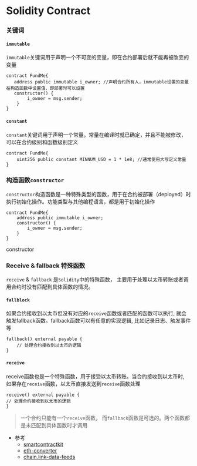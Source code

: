 # Solidity Contract


### 关键词

#### `immutable`

`immutable`关键词用于声明一个不可变的变量，即在合约部署后就不能再被改变的变量

```solidity
contract FundMe{
   address public immutable i_owner; //声明合约所有人，immutable设置的变量在构造函数中设置值，即部署时可以设置
   constructor() {
        i_owner = msg.sender;
    }
}
```
#### `constant`

`constant`关键词用于声明一个常量。常量在编译时就已确定，并且不能被修改，可以在合约级别和函数级别定义

```solidity
contract FundMe{
    uint256 public constant MINNUM_USD = 1 * 1e8; //通常使用大写定义常量
}
```

### 构造函数`constructor`

`constructor`构造函数是一种特殊类型的函数，用于在合约被部署（deployed）时执行初始化操作。功能类型与其他编程语言，都是用于初始化操作

```solidity
contract FundMe{
    address public immutable i_owner;
    constructor() {
        i_owner = msg.sender;
    }
}
```

constructor

### Receive & fallback 特殊函数

`receive` & `fallback` 是`Solidity`中的特殊函数，
主要用于处理以太币转账或者调用合约时没有匹配到具体函数的情况。

#### `fallblock` 

如果合约接收到以太币但没有对应的`receive`函数或者匹配的函数可以执行, 就会触发fallback函数。fallback函数可以有任意的实现逻辑, 比如记录日志、触发事件等
    
```solidity
fallback() external payable {
    // 处理合约接收到以太币的逻辑
}
```

#### `receive`

receive函数也是一个特殊函数，用于接受以太币转账。当合约接收到以太币时, 如果存在`receive`函数，以太币直接发送到`receive`函数处理

```solidity
receive() external payable {
// 处理合约接收到以太币的逻辑
}
```

> 一个合约只能有一个`receive`函数， 而`fallback`函数是可选的。两个函数都是未匹配到具体函数时才调用

* 参考
    * [smartcontractkit](https://github.com/smartcontractkit/full-blockchain-solidity-course-js?tab=readme-ov-file)
    * [eth-converter](https://eth-converter.com/)
    * [chain.link-data-feeds](https://docs.chain.link/data-feeds)
